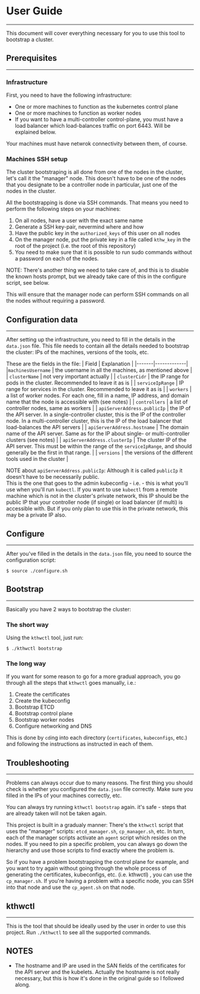 # User Guide
---

This document will cover everything necessary for you to use this tool to bootstrap a cluster.

## Prerequisites
---

### Infrastructure
First, you need to have the following infrastructure:
* One or more machines to function as the kubernetes control plane
* One or more machines to function as worker nodes
* If you want to have a multi-controller control-plane, you must have a load balancer
  which load-balances traffic on port 6443. Will be explained below.

Your machines must have netwrok connectivity between them, of course.

### Machines SSH setup
The cluster bootstraping is all done from one of the nodes in the cluster, let's call it
the "manager" node. This doesn't have to be one of the nodes that you designate to be a
controller node in particular, just one of the nodes in the cluster.

All the bootstrapping is done via SSH commands. That means 
you need to perform the following steps on your machines:

1. On all nodes, have a user with the exact same name
2. Generate a SSH key-pair, nevermind where and how
3. Have the public key in the `authorized_keys` of this user on all nodes
4. On the manager node, put the private key in a file called `kthw_key` in the 
root of the project (i.e. the root of this repository)
5. You need to make sure that it is possible to run sudo commands without a password on each of the nodes.

NOTE: There's another thing we need to take care of, and this is to disable the known hosts prompt,
but we already take care of this in the configure script, see below. 

This will ensure that the manager node can perform SSH commands on all the nodes without 
requiring a password.

## Configuration data
---
After setting up the infrastructure, you need to fill in the details in the `data.json` file.
This file needs to contain all the details needed to bootstrap the cluster: IPs of the machines,
versions of the tools, etc.

These are the fields in the file:
| Field | Explanation |
|-------|-------------|
|`machinesUsername` | the username in all the machines, as mentioned above |
| `clusterName` | not very important actually |
| `clusterCidr` | the IP range for pods in the cluster. Recommended to leave it as is |
| `serviceIpRange` | IP range for services in the cluster. Recommended to leave it as is |
| `workers` |  a list of worker nodes. For each one, fill in a name, IP address, and domain name that the node is accessible with (see notes) |
| `controllers` |  a list of controller nodes, same as workers |
| `apiServerAddress.publicIp` | the IP of the API server. In a single-controller cluster, this is the IP of the controller node. In a multi-controller cluster, this is the IP of the load balancer that load-balances the API servers |
| `apiServerAddress.hostname`  | The domain name of the API server. Same as for the IP about single- or multi-controller clusters (see notes) |
| `apiServerAddress.clusterIp` | The cluster IP of the API server. This must be within the range of the `serviceIpRange`, and should generally be the first in that range. |
| `versions` |  the versions of the different tools used in the cluster |

NOTE about `apiServerAddress.publicIp`: Although it is called `publicIp` it doesn't have to be necessarily public.  
This is the one that goes to the admin kubeconfig - i.e. - this is what you'll use when you'll run `kubectl`.
If you want to use `kubectl` from a remote machine which is not in the cluster's private network, this IP should be the public IP
that your controller node (if single) or load balancer (if multi) is accessible with. But if you only plan to use 
this in the private network, this may be a private IP also.

## Configure
---

After you've filled in the details in the `data.json` file, you need to source the configuration script:
```
$ source ./configure.sh
```


## Bootstrap
---

Basically you have 2 ways to bootstrap the cluster:

### The short way
Using the `kthwctl` tool, just run:
```
$ ./kthwctl bootstrap
```

### The long way
If you want for some reason to go for a more gradual approach, you go through 
all the steps that `kthwctl` goes manually, i.e.:
1. Create the certificates
2. Create the kubeconfig
3. Bootstrap ETCD
4. Bootstrap control plane
5. Bootstrap worker nodes
6. Configure networking and DNS

This is done by `cd`ing into each directory (`certificates`, `kubeconfigs`, etc.) and following the instructions
as instructed in each of them.


## Troubleshooting
---
Problems can always occur due to many reasons. The first thing you should check is whether you configured
the `data.json` file correctly. Make sure you filled in the IPs of your machines correctly, etc.

You can always try running `kthwctl bootstrap` again. it's safe - steps that are already taken will not be taken again.

This project is built in a gradualy manner: There's the `kthwctl` script that uses the "manager" scripts: `etcd_manager.sh`, `cp_manager.sh`, etc.
In turn, each of the manager scripts activate an `agent` script which resides on the nodes. If you need to pin a specific problem,
you can always go down the hierarchy and use those scripts to find exactly where the problem is.

So if you have a problem bootstrapping the control plane for example, and you want to try again 
without going through the whole process of generating the certificates, kubeconfigs, etc. (i.e. kthwctl) ,
you can use the `cp_manager.sh`. If you're having a problem with a specific node, you can SSH into that node
and use the `cp_agent.sh` on that node.

## kthwctl
---

This is the tool that should be ideally used by the user in order to use this project.
Run `./kthwctl` to see all the supported commands.


## NOTES
* The hostname and IP are used in the SAN fields of the certificates for the API server
and the kubelets. Actually the hostname is not really necessary, but this is how it's done in the original guide
so I followed along.
